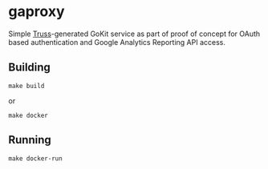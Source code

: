 # gaproxy

Simple [Truss](https://github.com/metaverse/truss)-generated GoKit service as
part of proof of concept for OAuth based authentication and Google Analytics
Reporting API access.

## Building

```
make build
```
or
```
make docker
```

## Running
```
make docker-run
```
